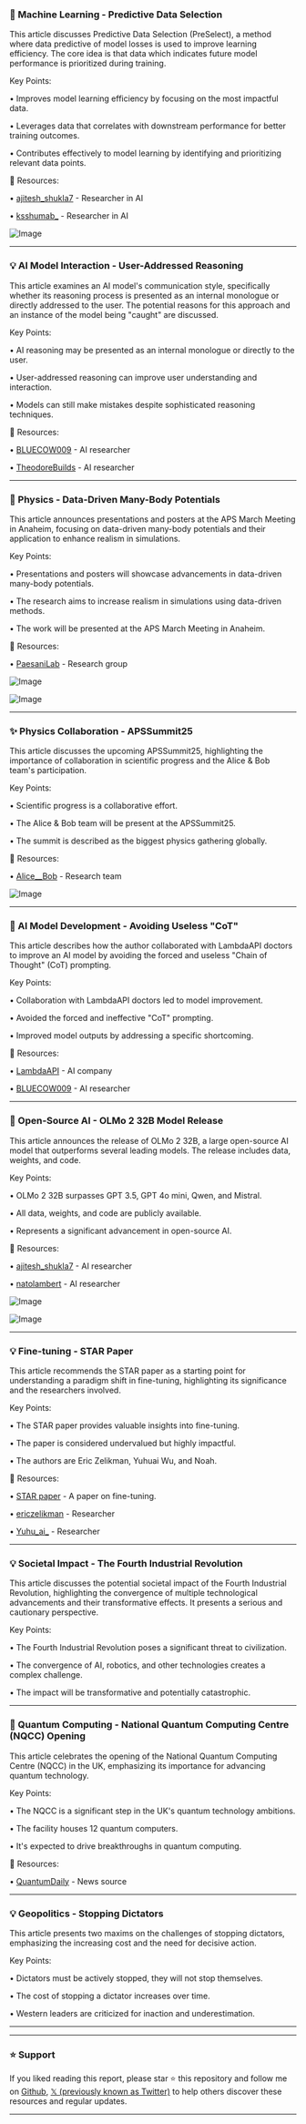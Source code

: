 ### 🤖 Machine Learning - Predictive Data Selection

This article discusses Predictive Data Selection (PreSelect), a method where data predictive of model losses is used to improve learning efficiency.  The core idea is that data which indicates future model performance is prioritized during training.

Key Points:

• Improves model learning efficiency by focusing on the most impactful data.


• Leverages data that correlates with downstream performance for better training outcomes.


• Contributes effectively to model learning by identifying and prioritizing relevant data points.


🔗 Resources:

• [ajitesh_shukla7](https://x.com/ajitesh_shukla7) -  Researcher in AI


• [ksshumab_](https://x.com/ksshumab_) - Researcher in AI


![Image](https://pbs.twimg.com/media/GlV9plza4AEnJfE?format=jpg&name=small)


---

### 💡 AI Model Interaction - User-Addressed Reasoning

This article examines an AI model's communication style, specifically whether its reasoning process is presented as an internal monologue or directly addressed to the user.  The potential reasons for this approach and an instance of the model being "caught" are discussed.

Key Points:

•  AI reasoning may be presented as an internal monologue or directly to the user.


• User-addressed reasoning can improve user understanding and interaction.


•  Models can still make mistakes despite sophisticated reasoning techniques.


🔗 Resources:

• [BLUECOW009](https://x.com/BLUECOW009) - AI researcher


• [TheodoreBuilds](https://x.com/TheodoreBuilds) - AI researcher


---

### 🚀 Physics - Data-Driven Many-Body Potentials

This article announces presentations and posters at the APS March Meeting in Anaheim, focusing on data-driven many-body potentials and their application to enhance realism in simulations.

Key Points:

• Presentations and posters will showcase advancements in data-driven many-body potentials.


• The research aims to increase realism in simulations using data-driven methods.


•  The work will be presented at the APS March Meeting in Anaheim.


🔗 Resources:

• [PaesaniLab](https://x.com/PaesaniLab) - Research group


![Image](https://pbs.twimg.com/media/GmA3YDEbUAAjRT5?format=jpg&name=small)


![Image](https://pbs.twimg.com/media/GmA3aGGbAAE_sJg?format=jpg&name=small)


---

### ✨ Physics Collaboration - APSSummit25

This article discusses the upcoming APSSummit25, highlighting the importance of collaboration in scientific progress and the Alice & Bob team's participation.


Key Points:

•  Scientific progress is a collaborative effort.


•  The Alice & Bob team will be present at the APSSummit25.


•  The summit is described as the biggest physics gathering globally.


🔗 Resources:

• [Alice__Bob](https://x.com/Alice__Bob) -  Research team


![Image](https://pbs.twimg.com/media/GmA0yh2WYAA7L7S?format=jpg&name=small)


---

### 🤖 AI Model Development - Avoiding Useless "CoT"

This article describes how the author collaborated with LambdaAPI doctors to improve an AI model by avoiding the forced and useless "Chain of Thought" (CoT) prompting.


Key Points:

• Collaboration with LambdaAPI doctors led to model improvement.


•  Avoided the forced and ineffective "CoT" prompting.


•  Improved model outputs by addressing a specific shortcoming.


🔗 Resources:

• [LambdaAPI](https://x.com/LambdaAPI) - AI company


• [BLUECOW009](https://x.com/BLUECOW009) - AI researcher


---

### 🚀 Open-Source AI - OLMo 2 32B Model Release

This article announces the release of OLMo 2 32B, a large open-source AI model that outperforms several leading models.  The release includes data, weights, and code.

Key Points:

•  OLMo 2 32B surpasses GPT 3.5, GPT 4o mini, Qwen, and Mistral.


• All data, weights, and code are publicly available.


• Represents a significant advancement in open-source AI.


🔗 Resources:

• [ajitesh_shukla7](https://x.com/ajitesh_shukla7) - AI researcher


• [natolambert](https://x.com/natolambert) - AI researcher


![Image](https://pbs.twimg.com/media/Gl8BAl5bkAAVcgr?format=jpg&name=small)


![Image](https://pbs.twimg.com/media/Gl8BBC-bQAAqHlS?format=jpg&name=small)


---

### 💡 Fine-tuning - STAR Paper

This article recommends the STAR paper as a starting point for understanding a paradigm shift in fine-tuning, highlighting its significance and the researchers involved.

Key Points:

• The STAR paper provides valuable insights into fine-tuning.


•  The paper is considered undervalued but highly impactful.


•  The authors are Eric Zelikman, Yuhuai Wu, and Noah.



🔗 Resources:

• [STAR paper](http://arxiv.org/abs/2203.14465) -  A paper on fine-tuning.


• [ericzelikman](https://x.com/ericzelikman) - Researcher


• [Yuhu_ai_](https://x.com/Yuhu_ai_) - Researcher


---

### 💡 Societal Impact - The Fourth Industrial Revolution

This article discusses the potential societal impact of the Fourth Industrial Revolution, highlighting the convergence of multiple technological advancements and their transformative effects.  It presents a serious and cautionary perspective.

Key Points:

• The Fourth Industrial Revolution poses a significant threat to civilization.


•  The convergence of AI, robotics, and other technologies creates a complex challenge.


•  The impact will be transformative and potentially catastrophic.


---

### 🚀 Quantum Computing - National Quantum Computing Centre (NQCC) Opening

This article celebrates the opening of the National Quantum Computing Centre (NQCC) in the UK, emphasizing its importance for advancing quantum technology.

Key Points:

• The NQCC is a significant step in the UK's quantum technology ambitions.


•  The facility houses 12 quantum computers.


• It's expected to drive breakthroughs in quantum computing.


🔗 Resources:

• [QuantumDaily](https://x.com/QuantumDaily) -  News source


---

### 💡 Geopolitics -  Stopping Dictators

This article presents two maxims on the challenges of stopping dictators, emphasizing the increasing cost and the need for decisive action.

Key Points:

• Dictators must be actively stopped, they will not stop themselves.


• The cost of stopping a dictator increases over time.


•  Western leaders are criticized for inaction and underestimation.

---


---

### ⭐️ Support

If you liked reading this report, please star ⭐️ this repository and follow me on [Github](https://github.com/Drix10), [𝕏 (previously known as Twitter)](https://x.com/DRIX_10_) to help others discover these resources and regular updates.

---